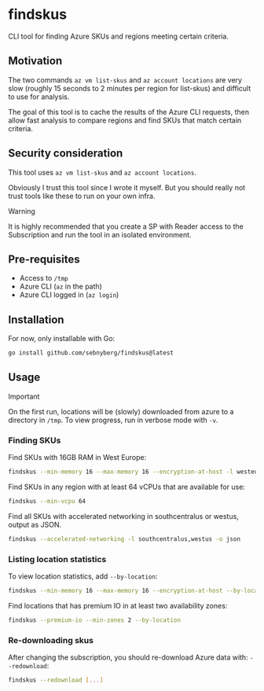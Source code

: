 # findskus

CLI tool for finding Azure SKUs and regions meeting certain criteria.

## Motivation

The two commands `az vm list-skus` and `az account locations` are very slow
(roughly 15 seconds to 2 minutes per region for list-skus) and difficult to use
for analysis.

The goal of this tool is to cache the results of the Azure CLI requests, then
allow fast analysis to compare regions and find SKUs that match certain
criteria.

## Security consideration

This tool uses `az vm list-skus` and `az account locations`.

Obviously I trust this tool since I wrote it myself. But you should really not
trust tools like these to run on your own infra.

> [!WARNING]
> It is highly recommended that you create a SP with Reader access to the
> Subscription and run the tool in an isolated environment.

## Pre-requisites

- Access to `/tmp`
- Azure CLI (`az` in the path)
- Azure CLI logged in (`az login`)

## Installation

For now, only installable with Go:

```bash
go install github.com/sebnyberg/findskus@latest
```

## Usage

> [!IMPORTANT]
> On the first run, locations will be (slowly) downloaded from azure to a
> directory in `/tmp`. To view progress, run in verbose mode with `-v`.

### Finding SKUs

Find SKUs with 16GB RAM in West Europe:

```bash
findskus --min-memory 16 --max-memory 16 --encryption-at-host -l westeurope
```

Find SKUs in any region with at least 64 vCPUs that are available for use:

```bash
findskus --min-vcpu 64
```

Find all SKUs with accelerated networking in southcentralus or westus, output as
JSON.

```bash
findskus --accelerated-networking -l southcentralus,westus -o json
```

### Listing location statistics

To view location statistics, add `--by-location`:

```bash
findskus --min-memory 16 --max-memory 16 --encryption-at-host --by-location
```

Find locations that has premium IO in at least two availability zones:

```bash
findskus --premium-io --min-zones 2 --by-location
```

### Re-downloading skus

After changing the subscription, you should re-download Azure data with:
`--redownload`:

```bash
findskus --redownload [...]
```
